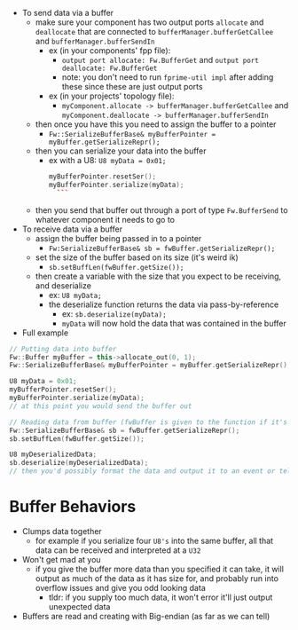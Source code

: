  - To send data via a buffer 
	 - make sure your component has two output ports `allocate` and `deallocate` that are connected to `bufferManager.bufferGetCallee` and `bufferManager.bufferSendIn`
		 - ex (in your components' fpp file):
			 - `output port allocate: Fw.BufferGet` and `output port deallocate: Fw.BufferGet`
			 - note: you don't need to run `fprime-util impl` after adding these since these are just output ports
		 - ex (in your projects' topology file):
			 - `myComponent.allocate -> bufferManager.bufferGetCallee` and `myComponent.deallocate -> bufferManager.bufferSendIn`
	 - then once you have this you need to assign the buffer to a pointer
		 - `Fw::SerializeBufferBase& myBufferPointer = myBuffer.getSerializeRepr();`
	 - then you can serialize your data into the buffer
		 - ex with a U8: `U8 myData = 0x01;`
			  ```c++
			  myBufferPointer.resetSer();
			  myBufferPointer.serialize(myData);
				```
	 - then you send that buffer out through a port of type `Fw.BufferSend` to whatever component it needs to go to
 - To receive data via a buffer
	 - assign the buffer being passed in to a pointer
		 - `Fw:SerializeBufferBase& sb = fwBuffer.getSerializeRepr();`
	 - set the size of the buffer based on its size (it's weird ik)
		 - `sb.setBuffLen(fwBuffer.getSize());`
	 - then create a variable with the size that you expect to be receiving, and deserialize 
		 - ex: `U8 myData;`
		 - the deserialize function returns the data via pass-by-reference
			 - ex: `sb.deserialize(myData);`
			 - `myData` will now hold the data that was contained in the buffer
- Full example
```c++
// Putting data into buffer
Fw::Buffer myBuffer = this->allocate_out(0, 1);
Fw::SerializeBufferBase& myBufferPointer = myBuffer.getSerializeRepr();

U8 myData = 0x01;
myBufferPointer.resetSer();
myBufferPointer.serialize(myData);
// at this point you would send the buffer out

// Reading data from buffer (fwBuffer is given to the function if it's an input port handler of type `Fw.BufferSend` )
Fw::SerializeBufferBase& sb = fwBuffer.getSerializeRepr();
sb.setBuffLen(fwBuffer.getSize());

U8 myDeserializedData;
sb.deserialize(myDeserializedData);
// then you'd possibly format the data and output it to an event or telemetry. 

```

# Buffer Behaviors
 - Clumps data together
	 - for example if you serialize four `U8's` into the same buffer, all that data can be received and interpreted at a `U32`
 - Won't get mad at you
	 - if you give the buffer more data than you specified it can take, it will output as much of the data as it has size for, and probably run into overflow issues and give you odd looking data
		 - tldr: if you supply too much data, it won't error it'll just output unexpected data
 - Buffers are read and creating with Big-endian (as far as we can tell)